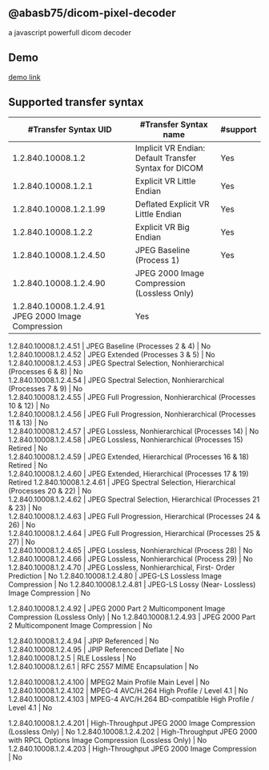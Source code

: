 ## @abasb75/dicom-pixel-decoder
a javascript powerfull dicom decoder

## Demo

<a href="https://abasb75.github.io/dicom-pixel-decoder/">demo link</a>


## Supported transfer syntax

#Transfer Syntax UID | #Transfer Syntax name | #support	 
--- | --- | ---
1.2.840.10008.1.2	 |  Implicit VR Endian: Default Transfer Syntax for DICOM | Yes 
1.2.840.10008.1.2.1	 |  Explicit VR Little Endian | Yes
1.2.840.10008.1.2.1.99 | Deflated Explicit VR Little Endian | Yes
1.2.840.10008.1.2.2 | Explicit VR Big Endian | Yes
1.2.840.10008.1.2.4.50 | JPEG Baseline (Process 1) | Yes 
1.2.840.10008.1.2.4.90 | JPEG 2000 Image Compression (Lossless Only)	 
1.2.840.10008.1.2.4.91	JPEG 2000 Image Compression	 | Yes

1.2.840.10008.1.2.4.51 | JPEG Baseline (Processes 2 & 4) | No	 
1.2.840.10008.1.2.4.52 | JPEG Extended (Processes 3 & 5) | No
1.2.840.10008.1.2.4.53 | JPEG Spectral Selection, Nonhierarchical (Processes 6 & 8)	| No	
1.2.840.10008.1.2.4.54 | JPEG Spectral Selection, Nonhierarchical (Processes 7 & 9)	| No	
1.2.840.10008.1.2.4.55 | JPEG Full Progression, Nonhierarchical (Processes 10 & 12)	| No	
1.2.840.10008.1.2.4.56 | JPEG Full Progression, Nonhierarchical (Processes 11 & 13)	| No	
1.2.840.10008.1.2.4.57 | JPEG Lossless, Nonhierarchical (Processes 14)	 	| No	
1.2.840.10008.1.2.4.58 | JPEG Lossless, Nonhierarchical (Processes 15)	Retired	| No	
1.2.840.10008.1.2.4.59 | JPEG Extended, Hierarchical (Processes 16 & 18)	Retired	| No	
1.2.840.10008.1.2.4.60 | JPEG Extended, Hierarchical (Processes 17 & 19)	Retired
1.2.840.10008.1.2.4.61 | JPEG Spectral Selection, Hierarchical (Processes 20 & 22)	| No	
1.2.840.10008.1.2.4.62 | JPEG Spectral Selection, Hierarchical (Processes 21 & 23)	| No	
1.2.840.10008.1.2.4.63 | JPEG Full Progression, Hierarchical (Processes 24 & 26)	| No	
1.2.840.10008.1.2.4.64 | JPEG Full Progression, Hierarchical (Processes 25 & 27)	| No	
1.2.840.10008.1.2.4.65 | JPEG Lossless, Nonhierarchical (Process 28) | No	
1.2.840.10008.1.2.4.66 | JPEG Lossless, Nonhierarchical (Process 29) | No	
1.2.840.10008.1.2.4.70 | JPEG Lossless, Nonhierarchical, First- Order Prediction | No
1.2.840.10008.1.2.4.80 | JPEG-LS Lossless Image Compression	 | No
1.2.840.10008.1.2.4.81 | JPEG-LS Lossy (Near- Lossless) Image Compression | No

1.2.840.10008.1.2.4.92 | JPEG 2000 Part 2 Multicomponent Image Compression (Lossless Only) | No
1.2.840.10008.1.2.4.93 | JPEG 2000 Part 2 Multicomponent Image Compression | No
 
1.2.840.10008.1.2.4.94 | JPIP Referenced	 	| No	
1.2.840.10008.1.2.4.95 | JPIP Referenced Deflate	 	| No	
1.2.840.10008.1.2.5	| RLE Lossless	 	| No	
1.2.840.10008.1.2.6.1 | RFC 2557 MIME Encapsulation	 	| No	
 
1.2.840.10008.1.2.4.100 | MPEG2 Main Profile Main Level	| No
1.2.840.10008.1.2.4.102 | MPEG-4 AVC/H.264 High Profile / Level 4.1 | No
1.2.840.10008.1.2.4.103 | MPEG-4 AVC/H.264 BD-compatible High Profile / Level 4.1	 | No
 
1.2.840.10008.1.2.4.201 | High-Throughput JPEG 2000 Image Compression (Lossless Only)	 | No
1.2.840.10008.1.2.4.202 | High-Throughput JPEG 2000 with RPCL Options Image Compression (Lossless Only) | No
1.2.840.10008.1.2.4.203 | High-Throughput JPEG 2000 Image Compression | No